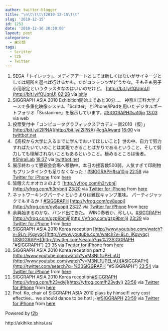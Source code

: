```yaml
---
author: twitter-blogger
title: "\n\t\t\t\t2010-12-15\t\t"
slug: '2010-12-15'
id: 1253
date: '2010-12-16 20:30:00'
layout: post
categories:
  - 未分類
tags:
  - Scritter
  - t2b
  - Twitter
---
```


<div xmlns:georss="http://www.georss.org/georss">

1.  <span><span>SEGA「トイレッツ」、メディアアートとしては新しくはないがサイネージとしては場所を選べば行けるかも。ただコンテンツがどうかな。そもそも男子小用限定というクラスタなのはいいのだけど。 [http://bit.ly/fQUqnU](http://bit.ly/fQUqnU)</span> <span>[<span>02:28</span>](http://twitter.com/o_ob/status/15035422556028928) <span>via [bitly](http://bit.ly)</span></span></span>
2.  <span><span>SIGGRAPH ASIA 2010 Exhibition開始まであと30分…。 神奈川工科大学ブースで多重化映像システム「Scritter」とiPhone/iPadを用いたデジタルポートフォリオ「Sustanime」を展示しています。[#SIGGRAPH](http://twitter.com/search?q=%23SIGGRAPH "#SIGGRAPH")[#sa10jp](http://twitter.com/search?q=%23sa10jp "#sa10jp")</span> <span>[<span>13:03</span>](http://twitter.com/o_ob/status/15195258040098818) <span>via web</span></span></span>
3.  <span><span>投票受付中「コンピュータグラフィックスアカデミー賞2010（仮）」 [http://bit.ly/i2IPNA](http://bit.ly/i2IPNA) [#cgAAward](http://twitter.com/search?q=%23cgAAward "#cgAAward")</span> <span>[<span>16:00</span>](http://twitter.com/o_ob/status/15239770179371008) <span>via [twittbot.net](http://twittbot.net/)</span></span></span>
4.  <span><span>【高校から大学に入るまでに学んでおいてほしいこと】世の中、自力で努力すればたいていのことは実現できることばかりであるということ、そして努力しても理解されないこともあるということ。極めるところは後者。[#ShiraiLab](http://twitter.com/search?q=%23ShiraiLab "#ShiraiLab")</span> <span>[<span>18:37</span>](http://twitter.com/o_ob/status/15279307073003520) <span>via [twittbot.net](http://twittbot.net/)</span></span></span>
5.  <span><span>展示終わって懇親会会場へ移動中。本日の接客数500弱。人気すぎて印刷物もプリンタインクも足りなくなった！[#SIGGRAPH](http://twitter.com/search?q=%23SIGGRAPH "#SIGGRAPH")[#sa10jp](http://twitter.com/search?q=%23sa10jp "#sa10jp")</span> <span>[<span>22:58</span>](http://twitter.com/o_ob/status/15345124095565824) <span>via [Twitter for iPhone](http://twitter.com/)</span> from [here<span></span>](http://maps.google.com/maps?q=37.51067424,127.05794538)</span></span>
6.  <span><span>皆餓えたオオカミのよう [http://yfrog.com/h3rvbnj](http://yfrog.com/h3rvbnj)</span> <span>[<span>23:20</span>](http://twitter.com/o_ob/status/15350568818057216) <span>via [Twitter for iPhone](http://twitter.com/)</span> from [here<span></span>](http://maps.google.com/maps?q=37.51077489,127.04575549)</span></span>
7.  <span><span>ネットワーキングパーティというよりは難民キャンプ風味。 パーティジャックでもするか！[#SIGGRAPH](http://twitter.com/search?q=%23SIGGRAPH "#SIGGRAPH") [http://yfrog.com/gy8uopj](http://yfrog.com/gy8uopj)</span> <span>[<span>23:27</span>](http://twitter.com/o_ob/status/15352269511852032) <span>via [Twitter for iPhone](http://twitter.com/)</span> from [here<span></span>](http://maps.google.com/maps?q=37.51061989,127.04558464)</span></span>
8.  <span><span>余興始まるのかな、バンド出てきた。 WIND奏者か、珍しい。[#SIGGRAPH](http://twitter.com/search?q=%23SIGGRAPH "#SIGGRAPH") [http://yfrog.com/gzp9bmlj](http://yfrog.com/gzp9bmlj)</span> <span>[<span>23:29</span>](http://twitter.com/o_ob/status/15352925001883648) <span>via [Twitter for iPhone](http://twitter.com/)</span> from [here<span></span>](http://maps.google.com/maps?q=37.51065409,127.04559518)</span></span>
9.  <span><span>SIGGRAPH ASIA 2010 Korea reception [http://www.youtube.com/watch?v=9Ln_jKgvyqc](http://www.youtube.com/watch?v=9Ln_jKgvyqc)[#SIGGRAPH](http://twitter.com/search?q=%23SIGGRAPH "#SIGGRAPH")</span> <span>[<span>23:35</span>](http://twitter.com/o_ob/status/15354286816886784) <span>via [Twitter for iPhone](http://twitter.com/)</span> from [here<span></span>](http://maps.google.com/maps?q=37.51061620,127.04543075)</span></span>
10.  <span><span>SIGGRAPH ASIA 2010 Korea reception part 2 [http://www.youtube.com/watch?v=M3NL1UPELnU](http://www.youtube.com/watch?v=M3NL1UPELnU)[#SIGGRAPH](http://twitter.com/search?q=%23SIGGRAPH "#SIGGRAPH")</span> <span>[<span>23:54</span>](http://twitter.com/o_ob/status/15359078695964672) <span>via [Twitter for iPhone](http://twitter.com/)</span> from [here<span></span>](http://maps.google.com/maps?q=37.51067157,127.04519973)</span></span>
11.  <span><span>SIGGRAPH ASIA 2010 Korea reception[#SIGGRAPH](http://twitter.com/search?q=%23SIGGRAPH "#SIGGRAPH") [http://yfrog.com/h23vdyj](http://yfrog.com/h23vdyj)</span> <span>[<span>23:56</span>](http://twitter.com/o_ob/status/15359507601293312) <span>via [Twitter for iPhone](http://twitter.com/)</span> from [here<span></span>](http://maps.google.com/maps?q=37.51071954,127.04564458)</span></span>
12.  <span><span>Prof. Ko, chair of SIGGRAPH ASIA 2010 plays by himself! very cost effective... we should dance to be hot! ;-)[#SIGGRAPH](http://twitter.com/search?q=%23SIGGRAPH "#SIGGRAPH")</span> <span>[<span>23:59</span>](http://twitter.com/o_ob/status/15360303403376640) <span>via [Twitter for iPhone](http://twitter.com/)</span> from [here<span></span>](http://maps.google.com/maps?q=37.51071954,127.04564458)</span></span>

</div>

Powered by [t2b](http://t2b.utilz.jp/)

<div>http://akihiko.shirai.as/</div>